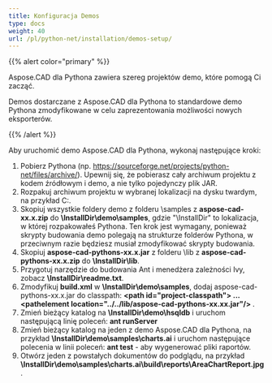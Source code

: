 ```yaml
---
title: Konfiguracja Demos
type: docs
weight: 40
url: /pl/python-net/installation/demos-setup/
---
```


{{% alert color="primary" %}}

Aspose.CAD dla Pythona zawiera szereg projektów demo, które pomogą Ci zacząć.

Demos dostarczane z Aspose.CAD dla Pythona to standardowe demo Pythona zmodyfikowane w celu zaprezentowania możliwości nowych eksporterów.

{{% /alert %}}

Aby uruchomić demo Aspose.CAD dla Pythona, wykonaj następujące kroki:

1. Pobierz Pythona (np. https://sourceforge.net/projects/python-net/files/archive/). Upewnij się, że pobierasz cały archiwum projektu z kodem źródłowym i demo, a nie tylko pojedynczy plik JAR.
1. Rozpakuj archiwum projektu w wybranej lokalizacji na dysku twardym, na przykład C:\.
1. Skopiuj wszystkie foldery demo z folderu \samples z **aspose-cad-xx.x.zip** do **\InstallDir\demo\samples**, gdzie "\InstallDir" to lokalizacja, w której rozpakowałeś Pythona. Ten krok jest wymagany, ponieważ skrypty budowania demo polegają na strukturze folderów Pythona, w przeciwnym razie będziesz musiał zmodyfikować skrypty budowania.
1. Skopiuj **aspose-cad-pythons-xx.x.jar** z folderu \lib z **aspose-cad-pythons-xx.x.zip** do **\InstallDir\lib**.
1. Przygotuj narzędzie do budowania Ant i menedżera zależności Ivy, zobacz **\InstallDir\readme.txt**.
1. Zmodyfikuj **build.xml** w **\InstallDir\demo\samples**, dodaj aspose-cad-pythons-xx.x.jar do classpath:
   **\<path id="project-classpath"> ... \<pathelement location="../../lib/aspose-cad-pythons-xx.xx.jar"/> </path>**.
1. Zmień bieżący katalog na **\InstallDir\demo\hsqldb** i uruchom następującą linię poleceń:
   **ant runServer**
1. Zmień bieżący katalog na jeden z demo Aspose.CAD dla Pythona, na przykład **\InstallDir\demo\samples\charts.ai** i uruchom następujące polecenia w linii poleceń:
   **ant test** - aby wygenerować pliki raportów.
1. Otwórz jeden z powstałych dokumentów do podglądu, na przykład **\InstallDir\demo\samples\charts.ai\build\reports\AreaChartReport.jpg**.
